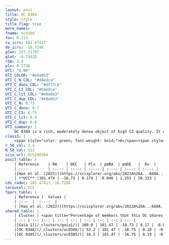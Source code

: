 ```yaml
---
layout: post
title: OC 0384
style: style
title_flag: true
more_names: 
fname: oc0384
fov: 0.113
ra_icrs: 101.47417
de_icrs: -16.7298
glon: 227.31707
glat: -8.73828
r50: 3.4
plx: 0.1738
UTI: "0.00"
UTI_COLOR: "#e0a6b3"
UTI_C_N_COL: "#d4edca"
UTI_C_dens_COL: "#dff2cb"
UTI_C_C3_COL: "#d4edca"
UTI_C_lit_COL: "#e0a6b3"
UTI_C_dup_COL: "#e0a6b3"
UTI_C_N: 0.75
UTI_C_dens: 0.7
UTI_C_C3: 0.75
UTI_C_lit: 0.0
UTI_C_dup: 0.0
UTI_summary: |
    OC 0384 is a rich, moderately dense object of high C3 quality. It was recently reported in the literature.<br><br><span style="color: #99180f; font-weight: bold;">Warning: </span>This is very likely a duplicate object, which shares a large percentage of members with at least one previously reported entry, and a significant percentage with at least one entry reported in the same catalogue.
class3: |
    <span style="color: green; font-weight: bold;">A</span><span style="color: #FFC300; font-weight: bold;">B</span>
r_50_val: 3.4
N_50_val: 113
scix_url: OC%200384
posit_table: |
    | Reference    | RA    | DEC   | Plx  | pmRA  | pmDE   |  Rv  |
    | :---         | :---: | :---: | :---: | :---: | :---: | :---: |
    |[Hao et al. (2022)](https://scixplorer.org/abs/2022A%26A...660A...4H) | 101.479 | -16.726 | 0.169 | -0.042 | 1.243 | 58.512 |
    | **UCC** |101.474 | -16.73 | 0.174 | -0.046 | 1.251 | 56.333 | 
cds_radec: 101.47417,-16.7298
carousel: UCC
fpars_table: |
    | Reference |  Values |
    | :---  |  :---:  |
    | [Hao et al. (2022)](https://scixplorer.org/abs/2022A%26A...660A...4H) | `AG=0.94, age=9.5, Z=0.026` |
shared_table: |
    | Cluster | <span title="Percentage of members that this OC shares with the ones listed">%</span>   | RA   | DEC   | Plx   | pmRA  | pmDE  | Rv | UTI |
    | :-: | :-: |:-: | :-: | :-: | :-: | :-: | :-: | :-: |
    |[Gaia 1](/_clusters/gaia1/)| 100.0 | 101.47 | -16.73 | 0.17 | -0.05 | 1.24 | 56.93 |0.8 |
    |[OC 0386](/_clusters/oc0386/)| 52.2 | 101.47 | -16.75 | 0.18 | -0.04 | 1.24 | 56.92 |0.0 |
    |[OC 0385](/_clusters/oc0385/)| 34.5 | 101.47 | -16.75 | 0.19 | -0.05 | 1.24 | 55.88 |0.0 |
---
```

